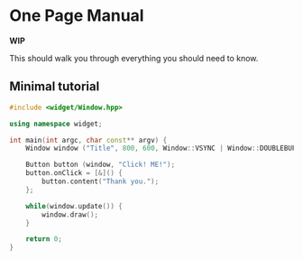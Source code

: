 # One Page Manual

**WIP**

This should walk you through everything you should need to know.

## Minimal tutorial

```c++
#include <widget/Window.hpp>

using namespace widget;

int main(int argc, char const** argv) {
	Window window ("Title", 800, 600, Window::VSYNC | Window::DOUBLEBUFFERED);

	Button button (window, "Click! ME!");
	button.onClick = [&]() {
		button.content("Thank you.");
	};

	while(window.update()) {
		window.draw();
	}

	return 0;
}
```
